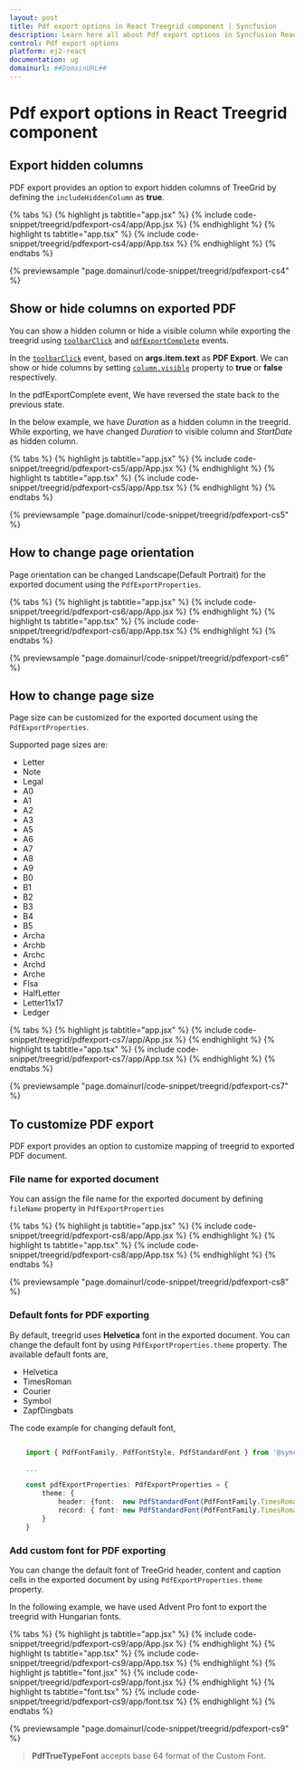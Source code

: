 ```yaml
---
layout: post
title: Pdf export options in React Treegrid component | Syncfusion
description: Learn here all about Pdf export options in Syncfusion React Treegrid component of Syncfusion Essential JS 2 and more.
control: Pdf export options 
platform: ej2-react
documentation: ug
domainurl: ##DomainURL##
---
```


# Pdf export options in React Treegrid component

## Export hidden columns

PDF export provides an option to export hidden columns of TreeGrid by defining the `includeHiddenColumn` as **true**.

{% tabs %}
{% highlight js tabtitle="app.jsx" %}
{% include code-snippet/treegrid/pdfexport-cs4/app/App.jsx %}
{% endhighlight %}
{% highlight ts tabtitle="app.tsx" %}
{% include code-snippet/treegrid/pdfexport-cs4/app/App.tsx %}
{% endhighlight %}
{% endtabs %}

 {% previewsample "page.domainurl/code-snippet/treegrid/pdfexport-cs4" %}

## Show or hide columns on exported PDF

You can show a hidden column or hide a visible column while exporting the treegrid using [`toolbarClick`](https://ej2.syncfusion.com/react/documentation/api/treegrid/#toolbarclick) and [`pdfExportComplete`](https://ej2.syncfusion.com/react/documentation/api/treegrid/#pdfExportComplete) events.

In the [`toolbarClick`](https://ej2.syncfusion.com/react/documentation/api/treegrid/#toolbarclick) event, based on **args.item.text** as **PDF Export**. We can show or hide columns by setting [`column.visible`](https://ej2.syncfusion.com/react/documentation/api/treegrid/column/#visible) property to **true** or **false** respectively.

In the pdfExportComplete event, We have reversed the state back to the previous state.

In the below example, we have *Duration* as a hidden column in the treegrid. While exporting, we have changed *Duration* to visible column and *StartDate* as hidden column.

{% tabs %}
{% highlight js tabtitle="app.jsx" %}
{% include code-snippet/treegrid/pdfexport-cs5/app/App.jsx %}
{% endhighlight %}
{% highlight ts tabtitle="app.tsx" %}
{% include code-snippet/treegrid/pdfexport-cs5/app/App.tsx %}
{% endhighlight %}
{% endtabs %}

 {% previewsample "page.domainurl/code-snippet/treegrid/pdfexport-cs5" %}

## How to change page orientation

Page orientation can be changed Landscape(Default Portrait) for the exported document using the `PdfExportProperties`.

{% tabs %}
{% highlight js tabtitle="app.jsx" %}
{% include code-snippet/treegrid/pdfexport-cs6/app/App.jsx %}
{% endhighlight %}
{% highlight ts tabtitle="app.tsx" %}
{% include code-snippet/treegrid/pdfexport-cs6/app/App.tsx %}
{% endhighlight %}
{% endtabs %}

 {% previewsample "page.domainurl/code-snippet/treegrid/pdfexport-cs6" %}

## How to change page size

Page size can be customized for the exported document using the `PdfExportProperties`.

Supported page sizes are:

* Letter
* Note
* Legal
* A0
* A1
* A2
* A3
* A5
* A6
* A7
* A8
* A9
* B0
* B1
* B2
* B3
* B4
* B5
* Archa
* Archb
* Archc
* Archd
* Arche
* Flsa
* HalfLetter
* Letter11x17
* Ledger

{% tabs %}
{% highlight js tabtitle="app.jsx" %}
{% include code-snippet/treegrid/pdfexport-cs7/app/App.jsx %}
{% endhighlight %}
{% highlight ts tabtitle="app.tsx" %}
{% include code-snippet/treegrid/pdfexport-cs7/app/App.tsx %}
{% endhighlight %}
{% endtabs %}

 {% previewsample "page.domainurl/code-snippet/treegrid/pdfexport-cs7" %}

## To customize PDF export

PDF export provides an option to customize mapping of treegrid to exported PDF document.

### File name for exported document

You can assign the file name for the exported document by defining `fileName` property in `PdfExportProperties`

{% tabs %}
{% highlight js tabtitle="app.jsx" %}
{% include code-snippet/treegrid/pdfexport-cs8/app/App.jsx %}
{% endhighlight %}
{% highlight ts tabtitle="app.tsx" %}
{% include code-snippet/treegrid/pdfexport-cs8/app/App.tsx %}
{% endhighlight %}
{% endtabs %}

 {% previewsample "page.domainurl/code-snippet/treegrid/pdfexport-cs8" %}

### Default fonts for PDF exporting

By default, treegrid uses **Helvetica** font in the exported document. You can change the default font by using `PdfExportProperties.theme` property. The available default fonts are,

* Helvetica
* TimesRoman
* Courier
* Symbol
* ZapfDingbats

The code example for changing default font,

```ts

    import { PdfFontFamily, PdfFontStyle, PdfStandardFont } from '@syncfusion/ej2-pdf-export';

    ...

    const pdfExportProperties: PdfExportProperties = {
        theme: {
            header: {font:  new PdfStandardFont(PdfFontFamily.TimesRoman, 11, PdfFontStyle.Bold)},
            record: { font: new PdfStandardFont(PdfFontFamily.TimesRoman, 10) }
        }
    }

```

### Add custom font for PDF exporting

You can change the default font of TreeGrid header, content and caption cells in the exported document by using `PdfExportProperties.theme` property.

In the following example, we have used Advent Pro font to export the treegrid with Hungarian fonts.

{% tabs %}
{% highlight js tabtitle="app.jsx" %}
{% include code-snippet/treegrid/pdfexport-cs9/app/App.jsx %}
{% endhighlight %}
{% highlight ts tabtitle="app.tsx" %}
{% include code-snippet/treegrid/pdfexport-cs9/app/App.tsx %}
{% endhighlight %}
{% highlight js tabtitle="font.jsx" %}
{% include code-snippet/treegrid/pdfexport-cs9/app/font.jsx %}
{% endhighlight %}
{% highlight ts tabtitle="font.tsx" %}
{% include code-snippet/treegrid/pdfexport-cs9/app/font.tsx %}
{% endhighlight %}
{% endtabs %}

 {% previewsample "page.domainurl/code-snippet/treegrid/pdfexport-cs9" %}

> **PdfTrueTypeFont** accepts base 64 format of the Custom Font.